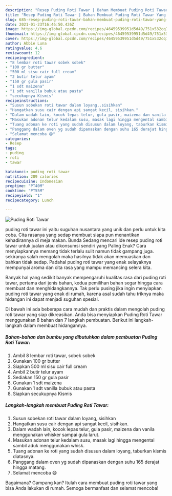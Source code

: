 ```yaml
---
description: "Resep Puding Roti Tawar | Bahan Membuat Puding Roti Tawar Yang Paling Enak"
title: "Resep Puding Roti Tawar | Bahan Membuat Puding Roti Tawar Yang Paling Enak"
slug: 685-resep-puding-roti-tawar-bahan-membuat-puding-roti-tawar-yang-paling-enak
date: 2021-01-23T16:46:50.426Z
image: https://img-global.cpcdn.com/recipes/46459539951d5d49/751x532cq70/puding-roti-tawar-foto-resep-utama.jpg
thumbnail: https://img-global.cpcdn.com/recipes/46459539951d5d49/751x532cq70/puding-roti-tawar-foto-resep-utama.jpg
cover: https://img-global.cpcdn.com/recipes/46459539951d5d49/751x532cq70/puding-roti-tawar-foto-resep-utama.jpg
author: Abbie Luna
ratingvalue: 4.6
reviewcount: 12
recipeingredient:
- "8 lembar roti tawar sobek sobek"
- "100 gr butter"
- "500 ml sisu cair full cream"
- "2 butir telur ayam"
- "150 gr gula pasir"
- "1 sdt maizena"
- "1 sdt vanilla bubuk atau pasta"
- "secukupnya Kismis"
recipeinstructions:
- "Susun sobekan roti tawar dalam loyang,.sisihkan"
- "Hangatkan susu cair dengan api sangat kecil, sisihkan."
- "Dalam wadah lain, kocok lepas telur, gula pasir, maizena dan vanila menggunakan whisker sampai gula larut."
- "Masukan adonan telur kedalam susu, masak lagi hingga mengental sambil aduk menggunakan whisk."
- "Tuang adonan ke roti yang sudah disusun dalam loyang, taburkan kismis diatasnya."
- "Panggang dalam oven yg sudah dipanaskan dengan suhu 165 derajat hingga matang."
- "Selamat mencoba 😄"
categories:
- Resep
tags:
- puding
- roti
- tawar

katakunci: puding roti tawar 
nutrition: 289 calories
recipecuisine: Indonesian
preptime: "PT40M"
cooktime: "PT55M"
recipeyield: "1"
recipecategory: Lunch

---
```



![Puding Roti Tawar](https://img-global.cpcdn.com/recipes/46459539951d5d49/751x532cq70/puding-roti-tawar-foto-resep-utama.jpg)


puding roti tawar ini yaitu suguhan nusantara yang unik dan perlu untuk kita coba. Cita rasanya yang sedap membuat siapa pun menantikan kehadirannya di meja makan.
Bunda Sedang mencari ide resep puding roti tawar untuk jualan atau dikonsumsi sendiri yang Paling Enak? Cara menyiapkannya memang tidak terlalu sulit namun tidak gampang juga. sekiranya salah mengolah maka hasilnya tidak akan memuaskan dan bahkan tidak sedap. Padahal puding roti tawar yang enak selayaknya mempunyai aroma dan cita rasa yang mampu memancing selera kita.



Banyak hal yang sedikit banyak mempengaruhi kualitas rasa dari puding roti tawar, pertama dari jenis bahan, kedua pemilihan bahan segar hingga cara membuat dan menghidangkannya. Tak perlu pusing jika ingin menyiapkan puding roti tawar yang enak di rumah, karena asal sudah tahu triknya maka hidangan ini dapat menjadi suguhan spesial.


Di bawah ini ada beberapa cara mudah dan praktis dalam mengolah puding roti tawar yang siap dikreasikan. Anda bisa menyiapkan Puding Roti Tawar menggunakan 8 bahan dan 7 langkah pembuatan. Berikut ini langkah-langkah dalam membuat hidangannya.

<!--inarticleads1-->

##### Bahan-bahan dan bumbu yang dibutuhkan dalam pembuatan Puding Roti Tawar:

1. Ambil 8 lembar roti tawar, sobek sobek
1. Gunakan 100 gr butter
1. Siapkan 500 ml sisu cair full cream
1. Ambil 2 butir telur ayam
1. Sediakan 150 gr gula pasir
1. Gunakan 1 sdt maizena
1. Gunakan 1 sdt vanilla bubuk atau pasta
1. Siapkan secukupnya Kismis




<!--inarticleads2-->

##### Langkah-langkah membuat Puding Roti Tawar:

1. Susun sobekan roti tawar dalam loyang,.sisihkan
1. Hangatkan susu cair dengan api sangat kecil, sisihkan.
1. Dalam wadah lain, kocok lepas telur, gula pasir, maizena dan vanila menggunakan whisker sampai gula larut.
1. Masukan adonan telur kedalam susu, masak lagi hingga mengental sambil aduk menggunakan whisk.
1. Tuang adonan ke roti yang sudah disusun dalam loyang, taburkan kismis diatasnya.
1. Panggang dalam oven yg sudah dipanaskan dengan suhu 165 derajat hingga matang.
1. Selamat mencoba 😄




Bagaimana? Gampang kan? Itulah cara membuat puding roti tawar yang bisa Anda lakukan di rumah. Semoga bermanfaat dan selamat mencoba!
